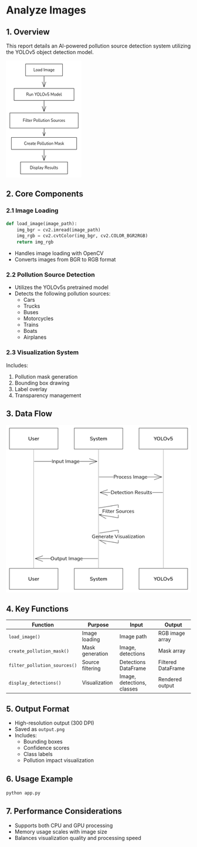 # **Analyze Images**

## **1. Overview**

This report details an AI-powered pollution source detection system utilizing the YOLOv5 object detection model.

![SkyScanAI](./image/air/image.png)

## **2. Core Components**

### **2.1 Image Loading**

```python
def load_image(image_path):
    img_bgr = cv2.imread(image_path)
    img_rgb = cv2.cvtColor(img_bgr, cv2.COLOR_BGR2RGB)
    return img_rgb
```

-   Handles image loading with OpenCV
-   Converts images from BGR to RGB format

### **2.2 Pollution Source Detection**

-   Utilizes the YOLOv5s pretrained model
-   Detects the following pollution sources:
    -   Cars
    -   Trucks
    -   Buses
    -   Motorcycles
    -   Trains
    -   Boats
    -   Airplanes

### **2.3 Visualization System**

Includes:

1. Pollution mask generation
2. Bounding box drawing
3. Label overlay
4. Transparency management

## **3. Data Flow**

![Data Flow](./image/air/seq.png)

## **4. Key Functions**

| Function                     | Purpose          | Input                      | Output             |
| ---------------------------- | ---------------- | -------------------------- | ------------------ |
| `load_image()`               | Image loading    | Image path                 | RGB image array    |
| `create_pollution_mask()`    | Mask generation  | Image, detections          | Mask array         |
| `filter_pollution_sources()` | Source filtering | Detections DataFrame       | Filtered DataFrame |
| `display_detections()`       | Visualization    | Image, detections, classes | Rendered output    |

## **5. Output Format**

-   High-resolution output (300 DPI)
-   Saved as `output.png`
-   Includes:
    -   Bounding boxes
    -   Confidence scores
    -   Class labels
    -   Pollution impact visualization

## **6. Usage Example**

```bash
python app.py
```

## **7. Performance Considerations**

-   Supports both CPU and GPU processing
-   Memory usage scales with image size
-   Balances visualization quality and processing speed
